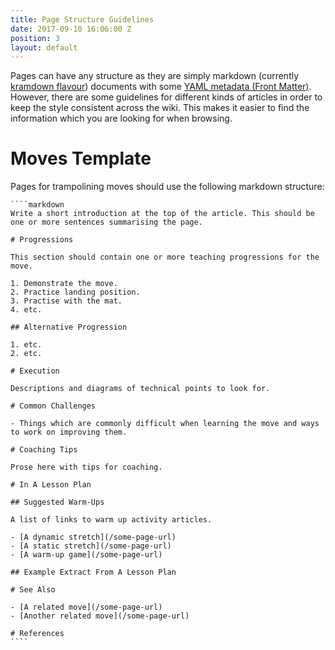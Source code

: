```yaml
---
title: Page Structure Guidelines
date: 2017-09-10 16:06:00 Z
position: 3
layout: default
---
```


Pages can have any structure as they are simply markdown (currently [kramdown flavour](https://kramdown.gettalong.org/quickref.html)) documents with some [YAML metadata (Front Matter)](https://jekyllrb.com/docs/frontmatter/). However, there are some guidelines for different kinds of articles in order to keep the style consistent across the wiki. This makes it easier to find the information which you are looking for when browsing.

# Moves Template

Pages for trampolining moves should use the following markdown structure:

    ````markdown
    Write a short introduction at the top of the article. This should be one or more sentences summarising the page.
    
    # Progressions
    
    This section should contain one or more teaching progressions for the move.
    
    1. Demonstrate the move.
    2. Practice landing position.
    3. Practise with the mat.
    4. etc.
    
    ## Alternative Progression
    
    1. etc.
    2. etc.
    
    # Execution
    
    Descriptions and diagrams of technical points to look for.
    
    # Common Challenges
    
    - Things which are commonly difficult when learning the move and ways to work on improving them.
    
    # Coaching Tips
    
    Prose here with tips for coaching.
    
    # In A Lesson Plan
    
    ## Suggested Warm-Ups
    
    A list of links to warm up activity articles.
    
    - [A dynamic stretch](/some-page-url)
    - [A static stretch](/some-page-url)
    - [A warm-up game](/some-page-url)
    
    ## Example Extract From A Lesson Plan
    
    # See Also
    
    - [A related move](/some-page-url)
    - [Another related move](/some-page-url)
    
    # References
    ````
    
